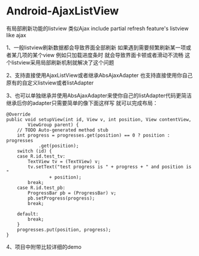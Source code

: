 Android-AjaxListView
====================

有局部刷新功能的listview 类似Ajax include partial refresh feature's listview like ajax


1、一般listview刷新数据都会导致界面全部刷新 
如果遇到需要频繁刷新某一项或者某几项的某个view 例如只加载进度条时 就会导致界面卡顿或者滑动不流畅
这个listview采用局部刷新机制就解决了这个问题

2、支持直接使用AjaxListView或者继承AbsAjaxAdapter 也支持直接使用你自己原有的自定义listview或者listAdapter

3、也可以单独继承并使用AbsAjaxAdapter来使你自己的listAdapter代码更简洁
继承后你的adapter只需要简单的像下面这样写 就可以完成布局：

	@Override
	public void setupView(int id, View v, int position, View contentView,
			ViewGroup parent) {
		// TODO Auto-generated method stub
		int progress = progresses.get(position) == 0 ? position : progresses
				.get(position);
		switch (id) {
		case R.id.test_tv:
			TextView tv = (TextView) v;
			tv.setText("test progress is " + progress + " and position is "
					+ position);
			break;
		case R.id.test_pb:
			ProgressBar pb = (ProgressBar) v;
			pb.setProgress(progress);
			break;

		default:
			break;
		}
		progresses.put(position, progress);
	}
	
4、项目中附带比较详细的demo
